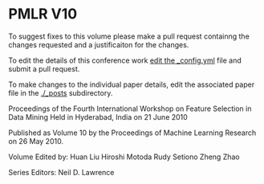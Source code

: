 # PMLR V10

To suggest fixes to this volume please make a pull request containng the changes requested and a justificaiton for the changes.

To edit the details of this conference work [edit the _config.yml](./_config.yml) file and submit a pull request.

To make changes to the individual paper details, edit the associated paper file in the [./_posts](./_posts) subdirectory.

Proceedings of the Fourth International Workshop on Feature Selection in Data Mining
  Held in Hyderabad, India on 21 June 2010

Published as Volume 10 by the Proceedings of Machine Learning Research on 26 May 2010.

Volume Edited by:
  Huan Liu
  Hiroshi Motoda
  Rudy Setiono
  Zheng Zhao

Series Editors:
  Neil D. Lawrence
